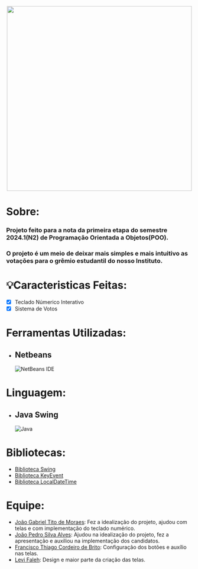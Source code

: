 <div align ="center">
  <img src="https://github.com/JaoTitow/Urna2/blob/main/icons/Logo.png" width = "500px"/>
  </div>

# Sobre:
  
<h3>
  Projeto feito para a nota da primeira etapa do semestre 2024.1(N2) de Programação Orientada a Objetos(POO).
  </h3>
  
<h3>
  O projeto é um meio de deixar mais simples e mais intuitivo as votações para o grêmio estudantil do nosso Instituto.
  </h3>

  # 💡Caracteristicas Feitas:

* [x] Teclado Númerico Interativo
* [x] Sistema de Votos

# Ferramentas Utilizadas:
  
  * ## Netbeans
     ![NetBeans IDE](https://img.shields.io/badge/NetBeansIDE-1B6AC6.svg?style=for-the-badge&logo=apache-netbeans-ide&logoColor=white)

# Linguagem:

* ## Java Swing
   ![Java](https://img.shields.io/badge/java-%23ED8B00.svg?style=for-the-badge&logo=openjdk&logoColor=white)

# Bibliotecas: 
- [Biblioteca Swing](https://homepages.dcc.ufmg.br/~fsantos/ECOi06/aulaSwingSWT.pdf)
- [Biblioteca KeyEvent](https://docs.oracle.com/javase/8/docs/api/java/awt/event/KeyEvent.html)
- [Biblioteca LocalDateTime](https://docs.oracle.com/javase/8/docs/api/java/time/LocalDateTime.html)

# Equipe:
- [João Gabriel Tito de Moraes](https://github.com/JaoTitow):
  Fez a idealização do projeto, ajudou com telas e com implementação do teclado numérico.
- [João Pedro Silva Alves](https://github.com/joaopedrosilva23):
  Ajudou na idealização do projeto, fez a apresentação e auxiliou na implementação dos candidatos.
- [Francisco Thiago Cordeiro de Brito](https://github.com/thhiago09):
  Configuração dos botões e auxílio nas telas.
- [Levi Faleh](https://github.com/LeviFaleh):
  Design e maior parte da criação das telas.
